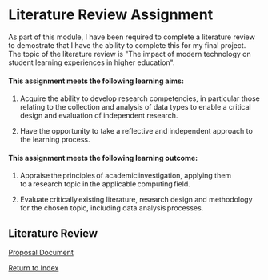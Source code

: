 # Literature Review Assignment

As part of this module, I have been required to complete a literature review to demostrate that I have the ability to complete this for my final project. The topic of the literature review is "The impact of modern technology on student learning experiences in higher education".

#### This assignment meets the following learning aims:

1) Acquire the ability to develop research competencies, in particular those relating to the collection and analysis of data types to enable a critical design and evaluation of independent research.

2) Have the opportunity to take a reflective and independent approach to the learning process.

#### This assignment meets the following learning outcome:

1) Appraise the principles of academic investigation, applying them to a research topic in the applicable computing field.

2) Evaluate critically existing literature, research design and methodology for the chosen topic, including data analysis processes.

   

## Literature Review 

[Proposal Document](/pdf/design_proposal.pdf)


[Return to Index](/index.md)
